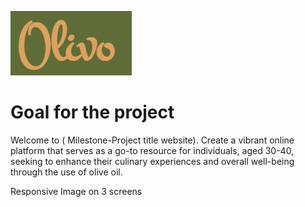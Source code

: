 
![Olivo website logo](/docs/logo_olivo.png)

# Goal for the project

Welcome to ( Milestone-Project title website).
Create a vibrant online platform that serves as a go-to resource for individuals, aged 30-40, seeking to enhance their culinary experiences and overall well-being through the use of olive oil.

Responsive Image  on 3 screens



